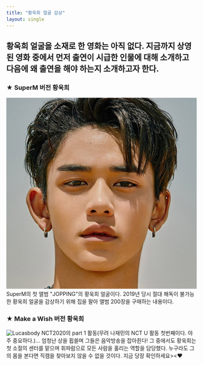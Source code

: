```yaml
---
title: "황욱희 얼굴 감상"
layout: single
---
```


황욱희 얼굴을 소재로 한 영화는 아직 없다. 지금까지 상영된 영화 중에서 먼저 출연이 시급한 인물에 대해 소개하고 다음에 왜 출연을 해야 하는지 소개하고자 한다.
---
### ★ SuperM 버전 황욱희
![Lucas](/assets/images/lucas.png)
SuperM의 첫 앨범 "JOPPING"의 황욱희 얼굴이다. 2019년 당시 절대 해독이 불가능한 황욱희 얼굴을 감상하기 위해 집을 팔아 앨범 200장을 구매하는 내용이다.

### ★ Make a Wish 버전 황욱희
![Lucasbody](/assests/images/lucasbody.png)
NCT2020의 part 1 활동(무려 나재민의 NCT U 활동 첫번째이다. 아주 중요하다.)... 엄청난 상을 휩쓸며 그들은 음악방송을 잡아쥔다! 그 중에서도 황욱희는 첫 소절의 센터를 맡으며 휘파람으로 모든 사람을 홀리는 역할을 담당했다. 누구라도 그의 몸을 본다면 직캠을 찾아보지 않을 수 없을 것이다. 지금 당장 확인하세요><♥
